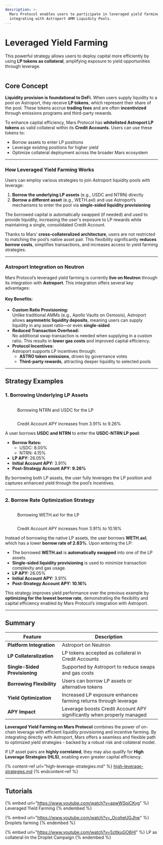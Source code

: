```yaml
---
description: >-
  Mars Protocol enables users to participate in leveraged yield farming by
  integrating with Astroport AMM Liquidity Pools.
---
```


# Leveraged Yield Farming

This powerful strategy allows users to deploy capital more efficiently by using **LP tokens as collateral**, amplifying exposure to yield opportunities through leverage.

<figure><img src=".gitbook/assets/mars_yield_farming.png" alt=""><figcaption></figcaption></figure>

## Core Concept

**Liquidity provision is foundational to DeFi.** When users supply liquidity to a pool on Astroport, they receive **LP tokens**, which represent their share of the pool. These tokens accrue **trading fees** and are often **incentivized** through emissions programs and third-party rewards.

To enhance capital efficiency, Mars Protocol has **whitelisted Astroport LP tokens** as valid collateral within its **Credit Accounts**. Users can use these tokens to:

* Borrow assets to enter LP positions
* Leverage existing positions for higher yield
* Optimize collateral deployment across the broader Mars ecosystem

***

### How Leveraged Yield Farming Works

Users can employ various strategies to join Astroport liquidity pools with leverage:

1. **Borrow the underlying LP assets** (e.g., USDC and NTRN) directly
2. **Borrow a different asset** (e.g., WETH.axl) and use Astroport’s mechanisms to enter the pool via **single-sided liquidity provisioning**

The borrowed capital is automatically swapped (if needed) and used to provide liquidity, increasing the user's exposure to LP rewards while maintaining a single, consolidated Credit Account.

Thanks to Mars’ **cross-collateralized architecture**, users are not restricted to matching the pool’s native asset pair. This flexibility significantly **reduces borrow costs**, simplifies transactions, and increases access to yield farming strategies.

***

### Astroport Integration on Neutron

Mars Protocol’s leveraged yield farming is currently **live on Neutron** through its integration with **Astroport**. This integration offers several key advantages:

#### Key Benefits:

* **Custom Ratio Provisioning:**\
  Unlike traditional AMMs (e.g., Apollo Vaults on Osmosis), Astroport allows **asymmetric liquidity deposits**, meaning users can supply liquidity in any asset ratio—or even **single-sided**.
* **Reduced Transaction Overhead:**\
  No additional swap transaction is needed when supplying in a custom ratio. This results in **lower gas costs** and improved capital efficiency.
* **Protocol Incentives:**\
  Astroport supports LP incentives through:
  * **ASTRO token emissions**, driven by governance votes
  * **Third-party rewards**, attracting deeper liquidity to selected pools

***

## Strategy Examples

### 1. **Borrowing Underlying LP Assets**

<div><figure><img src=".gitbook/assets/mars_asset_select_yield_farming.png" alt=""><figcaption><p>Borrowing NTRN and USDC for the LP</p></figcaption></figure> <figure><img src=".gitbook/assets/mars_borrow_for_yield_farming.png" alt=""><figcaption><p>Credit Account APY increases from 3.91% to 9.26%</p></figcaption></figure></div>

A user borrows **USDC and NTRN** to enter the **USDC-NTRN LP pool**:

* **Borrow Rates:**
  * USDC: 8.00%
  * NTRN: 4.15%
* **LP APY:** 26.05%
* **Initial Account APY:** 3.91%
* **Post-Strategy Account APY:** **9.26%**

By borrowing both LP assets, the user fully leverages the LP position and captures enhanced yield through the pool’s incentives.

***

### 2. Borrow Rate Optimization Strategy

<div><figure><img src=".gitbook/assets/mars_asset_select_yield_farming_optimum.png" alt=""><figcaption><p>Borrowing WETH.axl for the LP</p></figcaption></figure> <figure><img src=".gitbook/assets/mars_borrow_for_yield_farming_optimum.png" alt=""><figcaption><p>Credit Account APY increases from 3.91% to 10.16%</p></figcaption></figure></div>

Instead of borrowing the native LP assets, the user borrows **WETH.axl**, which has a lower **borrow rate of 2.83%**. Upon entering the LP:

* The borrowed **WETH.axl** is **automatically swapped** into one of the LP assets.
* **Single-sided liquidity provisioning** is used to minimize transaction complexity and gas usage.
* **LP APY:** 26.05%
* **Initial Account APY:** 3.91%
* **Post-Strategy Account APY:** **10.16%**

This strategy improves yield performance over the previous example by **optimizing for the lowest borrow rate**, demonstrating the flexibility and capital efficiency enabled by Mars Protocol’s integration with Astroport.

***

## Summary

| Feature                       | Description                                                            |
| ----------------------------- | ---------------------------------------------------------------------- |
| **Platform Integration**      | Astroport on Neutron                                                   |
| **LP Collateralization**      | LP tokens accepted as collateral in Credit Accounts                    |
| **Single-Sided Provisioning** | Supported by Astroport to reduce swaps and gas costs                   |
| **Borrowing Flexibility**     | Users can borrow LP assets or alternative tokens                       |
| **Yield Optimization**        | Increased LP exposure enhances farming returns through leverage        |
| **APY Impact**                | Leverage boosts Credit Account APY significantly when properly managed |

**Leveraged Yield Farming on Mars Protocol** combines the power of on-chain leverage with efficient liquidity provisioning and incentive farming. By integrating directly with Astroport, Mars offers a seamless and flexible path to optimized yield strategies - backed by a robust risk and collateral model.

If LP asset pairs are **highly correlated**, they may also qualify for **High Leverage Strategies (HLS)**, enabling even greater capital efficiency.

{% content-ref url="high-leverage-strategies.md" %}
[high-leverage-strategies.md](high-leverage-strategies.md)
{% endcontent-ref %}

***

## Tutorials

{% embed url="https://www.youtube.com/watch?v=apwWSpiCKyg" %}
Leveraged Yield Farming
{% endembed %}

{% embed url="https://www.youtube.com/watch?v=_OcqheUGJhw" %}
Droplets farming
{% endembed %}

{% embed url="https://www.youtube.com/watch?v=5zItkuGO6HI" %}
LP as collateral iin the Droplet Campaign
{% endembed %}
